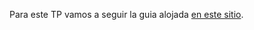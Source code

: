 Para este TP vamos a seguir la guia alojada [en este sitio](http://www.cbs.dtu.dk/courses/BAcourse/PSSM/PSSM.php).
